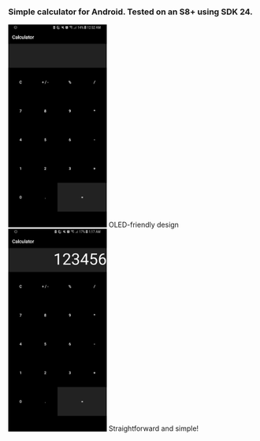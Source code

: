 ### Simple calculator for Android. Tested on an S8+ using SDK 24.

<img src="./screenshots/1.png" alt="Uno" style="width: 200px;"/>
OLED-friendly design

<img src="./screenshots/2.png" alt="Dos" style="width: 200px;"/>
Straightforward and simple!
